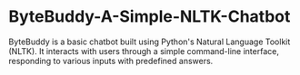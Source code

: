# ByteBuddy-A-Simple-NLTK-Chatbot
ByteBuddy is a basic chatbot built using Python's Natural Language Toolkit (NLTK). It interacts with users through a simple command-line interface, responding to various inputs with predefined answers.
